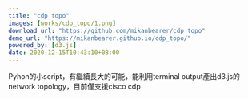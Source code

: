 ```yaml
---
title: "cdp topo"
images: [works/cdp_topo/1.png]
download_url: "https://github.com/mikanbearer/cdp_topo"
demo_url: "https://mikanbearer.github.io/cdp_topo/"
powered_by: [d3.js]
date: 2020-12-15T10:43:10+08:00
---
```


Pyhon的小script，有繼續長大的可能，能利用terminal output產出d3.js的network topology，目前僅支援cisco cdp